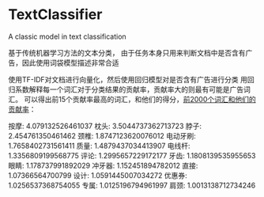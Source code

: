 # TextClassifier
A classic model in text classification

基于传统机器学习方法的文本分类，
由于任务本身只用来判断文档中是否含有广告，因此使用词袋模型描述非常合适

使用TF-IDF对文档进行向量化，然后使用回归模型对是否含有广告进行分类
用回归系数解释每一个词汇对于分类结果的贡献率，贡献率大的则最有可能是广告词汇。
可以得出前15个贡献率最高的词汇，和他们的得分，[前2000个词汇和他们的贡献率](./ad_words_2000.txt)：

按摩: 4.079132526461037
枕头: 3.5044737362713723
脖子: 2.454761350461462
颈椎: 1.8747123620076012
电动牙刷: 1.7658402731561411
质量: 1.4879437034413907
电线杆: 1.3356809199568775
评论: 1.2995657229172177
牙齿: 1.1808139535955653
眼睛: 1.178737991892029
冲牙器: 1.152451894782012
直接: 1.07366564700799
设计: 1.0591445007034272
优惠券: 1.0256537368754055
专属: 1.0125196794961997
肩颈: 1.0013138712734246
